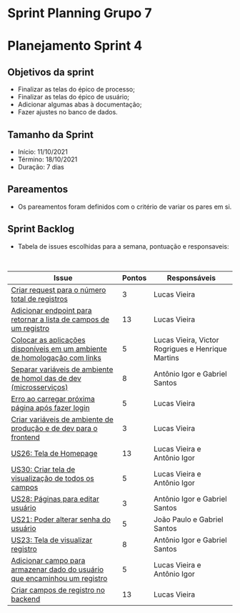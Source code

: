 # Sprint Planning Grupo 7

# Planejamento Sprint 4

## Objetivos da sprint

- Finalizar as telas do épico de processo;
- Finalizar as telas do épico de usuário;
- Adicionar algumas abas à documentação;
- Fazer ajustes no banco de dados.

## Tamanho da Sprint

- Início: 11/10/2021
- Término: 18/10/2021
- Duração: 7 dias

## Pareamentos

- Os pareamentos foram definidos com o critério de variar os pares em si.

## Sprint Backlog

- Tabela de issues escolhidas para a semana, pontuação e responsaveis:

<br>

| Issue                                                                                                                                 | Pontos | Responsáveis                                      |
| ------------------------------------------------------------------------------------------------------------------------------------- | ------ | ------------------------------------------------- |
| [Criar request para o número total de registros](https://github.com/fga-eps-mds/2021.1-Oraculo/issues/100)                            | 3      | Lucas Vieira                                      |
| [Adicionar endpoint para retornar a lista de campos de um registro](https://github.com/fga-eps-mds/2021.1-Oraculo/issues/107)         | 13     | Lucas Vieira                                      |
| [Colocar as aplicações disponíveis em um ambiente de homologação com links](https://github.com/fga-eps-mds/2021.1-Oraculo/issues/87)  | 5      | Lucas Vieira, Victor Rogrigues e Henrique Martins |
| [Separar variáveis de ambiente de homol das de dev (microsserviços)](https://github.com/fga-eps-mds/2021.1-Oraculo/issues/104)        | 8      | Antônio Igor e Gabriel Santos                     |
| [Erro ao carregar próxima página após fazer login](https://github.com/fga-eps-mds/2021.1-Oraculo/issues/74)                           | 5      | Lucas Vieira                                      |
| [Criar variáveis de ambiente de produção e de dev para o frontend](https://github.com/fga-eps-mds/2021.1-Oraculo/issues/74)           | 3      | Lucas Vieira                                      |
| [US26: Tela de Homepage](https://github.com/fga-eps-mds/2021.1-Oraculo/issues/76)                                                     | 13     | Lucas Vieira e Antônio Igor                       |
| [US30: Criar tela de visualização de todos os campos](https://github.com/fga-eps-mds/2021.1-Oraculo/issues/80)                        | 5      | Lucas Vieira e Antônio Igor                       |
| [US28: Páginas para editar usuário](https://github.com/fga-eps-mds/2021.1-Oraculo/issues/78)                                          | 3      | Antônio Igor e Gabriel Santos                     |
| [US21: Poder alterar senha do usuário](https://github.com/fga-eps-mds/2021.1-Oraculo/issues/51)                                       | 5      | João Paulo e Gabriel Santos                       |
| [US23: Tela de visualizar registro](https://github.com/fga-eps-mds/2021.1-Oraculo/issues/73)                                          | 8      | Antônio Igor e Gabriel Santos                     |
| [Adicionar campo para armazenar dado do usuário que encaminhou um registro](https://github.com/fga-eps-mds/2021.1-Oraculo/issues/109) | 5      | Lucas Vieira e Antônio Igor                       |
| [Criar campos de registro no backend](https://github.com/fga-eps-mds/2021.1-Oraculo/issues/108)                                       | 13     | Lucas Vieira                                      |
